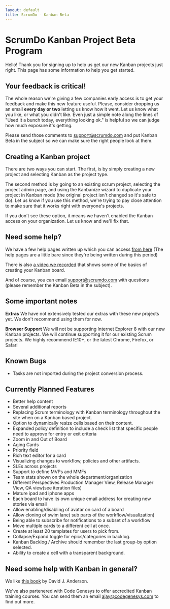 ```yaml
---
layout: default
title: ScrumDo - Kanban Beta
---
```


# ScrumDo Kanban Project Beta Program

Hello!  Thank you for signing up to help us get our new Kanban projects just right.  This page has some information to help you get started.

## Your feedback is critical!

The whole reason we're giving a few companies early access is to get your feedback and make this new feature useful.  Please, consider dropping us an email **every day or two** letting us know how it went.  Let us know what you like, or what you didn't like.  Even just a simple note along the lines of "Used it a bunch today, everything looking ok." is helpful so we can judge how much exposure it's getting.

Please send those comments to [support@scrumdo.com](mailto:support@scrumdo.com) and put Kanban Beta in the subject so we can make sure the right people look at them.

## Creating a Kanban project

There are two ways you can start.  The first, is by simply creating a new project and selecting Kanban as the project type.

The second method is by going to an existing scrum project, selecting the project admin page, and using the Kanbanize wizard to duplicate your project in Kanban mode (the original project isn't changed so it's safe to do).  Let us know if you use this method, we're trying to pay close attention to make sure that it works right with everyone's projects.

If you don't see these option, it means we haven't enabled the Kanban access on your organization.  Let us know and we'll fix that.

## Need some help?

We have a few help pages written up which you can access [from here](http://content.scrumdo.com/help/) (The help pages are a little bare since they're being written during this period)

There is also [a video we recorded](http://www.youtube.com/watch?v=JCKz9lSCqjk) that shows some of the basics of creating your Kanban board.  

And of course, you can email [support@scrumdo.com](mailto:support@scrumdo.com) with questions (please remember the Kanban Beta in the subject).

## Some important notes

**Extras** We have not extensively tested our extras with these new projects yet.  We don't recommend using them for now.

**Browser Support** We will not be supporting Internet Explorer 8 with our new Kanban projects.  We will continue supporting it for our existing Scrum projects.  We highly recommend IE10+, or the latest Chrome, Firefox, or Safari

## Known Bugs

* Tasks are not imported during the project conversion process.

## Currently Planned Features

* Better help content
* Several additional reports
* Replacing Scrum terminology with Kanban terminology throughout the site when on a Kanban based project.
* Option to dynamically resize cells based on their content.
* Expanded policy definition to include a check list that specific people need to approve for entry or exit criteria
* Zoom in and Out of Board
* Aging Cards
* Priority field
* Rich text editor for a card
* Visualizing changes to workflow, policies and other artifacts.
* SLEs across projects
* Support to define MVPs and MMFs
* Team stats shown on the whole department/organization 
* Different Perspectives Production Manager View, Release Manager View, QA view(see iteration files)
* Mature ipad and iphone apps
* Each board to have its own unique email address for creating new stories via email
* Allow enabling/disabling of avatar on card of a board
* Allow cloning of swim lane( sub parts of the workflow/visualization)
* Being able to subscribe for notifications to a subset of a workflow
* Move multiple cards to a different cell at once.
* Create at least 20 templates for users to pick from.
* Collapse/Expand toggle  for epics/categories in backlog. 
* Kanban Backlog / Archive should remember the last group-by option selected.
* Ability to create a cell with a transparent background.

## Need some help with Kanban in general?

We like [this book](http://www.amazon.com/Kanban-Successful-Evolutionary-Technology-Business/dp/0984521402/ref=sr_1_1?ie=UTF8&qid=1386339589&sr=8-1&keywords=kanban) by David J. Anderson.

We've also partenered with Code Genesys to offer accredited Kanban training courses.  You can send them an email [ajay@codegenesys.com](mailto:ajay@codegenesys.com) to find out more.

